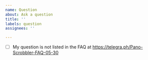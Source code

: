 ```yaml
---
name: Question
about: Ask a question
title: ''
labels: question
assignees: ''

---
```


- [ ] My question is not listed in the FAQ at https://telegra.ph/Pano-Scrobbler-FAQ-05-30


